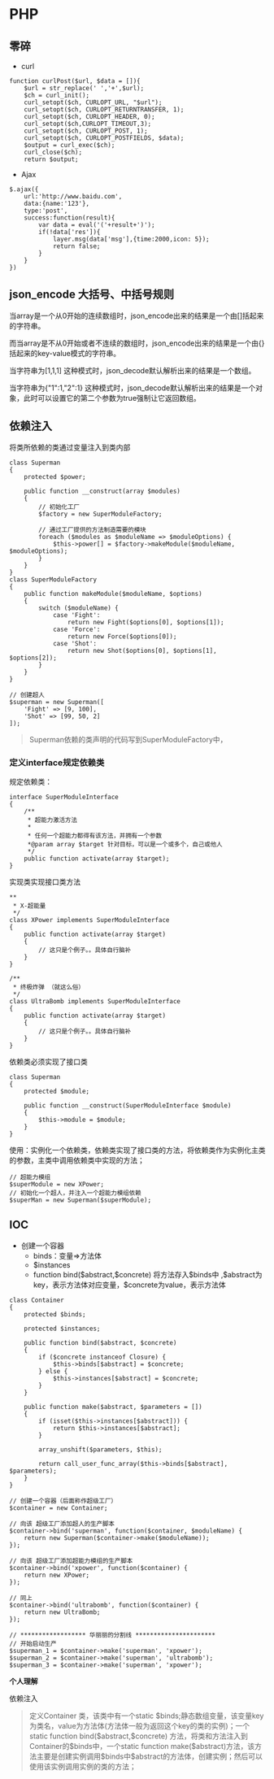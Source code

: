 # PHP

## 零碎

* curl

````
function curlPost($url, $data = []){
    $url = str_replace(' ','+',$url);
    $ch = curl_init();
    curl_setopt($ch, CURLOPT_URL, "$url");
    curl_setopt($ch, CURLOPT_RETURNTRANSFER, 1);
    curl_setopt($ch, CURLOPT_HEADER, 0);
    curl_setopt($ch,CURLOPT_TIMEOUT,3);
    curl_setopt($ch, CURLOPT_POST, 1);
    curl_setopt($ch, CURLOPT_POSTFIELDS, $data);
    $output = curl_exec($ch);
    curl_close($ch);
    return $output;
````

* Ajax

````
$.ajax({
	url:'http://www.baidu.com',
	data:{name:'123'},
	type:'post',
	success:function(result){
		var data = eval('('+result+')');
		if(!data['res']){
			layer.msg(data['msg'],{time:2000,icon: 5});
			return false;
		}
	}
})
````

## json_encode 大括号、中括号规则

当array是一个从0开始的连续数组时，json_encode出来的结果是一个由[]括起来的字符串。

而当array是不从0开始或者不连续的数组时，json_encode出来的结果是一个由{}括起来的key-value模式的字符串。

当字符串为[1,1,1] 这种模式时，json_decode默认解析出来的结果是一个数组。

当字符串为{"1":1,"2":1} 这种模式时，json_decode默认解析出来的结果是一个对象，此时可以设置它的第二个参数为true强制让它返回数组。

## 依赖注入

将类所依赖的类通过变量注入到类内部

`````
class Superman
{
    protected $power;

    public function __construct(array $modules)
    {
        // 初始化工厂
        $factory = new SuperModuleFactory;

        // 通过工厂提供的方法制造需要的模块
        foreach ($modules as $moduleName => $moduleOptions) {
            $this->power[] = $factory->makeModule($moduleName, $moduleOptions);
        }
    }
}
class SuperModuleFactory
{
    public function makeModule($moduleName, $options)
    {
        switch ($moduleName) {
            case 'Fight': 
                return new Fight($options[0], $options[1]);
            case 'Force': 
                return new Force($options[0]);
            case 'Shot': 
                return new Shot($options[0], $options[1], $options[2]);
        }
    }
}

// 创建超人
$superman = new Superman([
    'Fight' => [9, 100],
    'Shot' => [99, 50, 2]
]);
`````

> Superman依赖的类声明的代码写到SuperModuleFactory中，

### 定义interface规定依赖类

规定依赖类：

````
interface SuperModuleInterface
{
    /**
     * 超能力激活方法
     *
     * 任何一个超能力都得有该方法，并拥有一个参数
     *@param array $target 针对目标，可以是一个或多个，自己或他人
     */
    public function activate(array $target);
}
````

实现类实现接口类方法

````
**
 * X-超能量
 */
class XPower implements SuperModuleInterface
{
    public function activate(array $target)
    {
        // 这只是个例子。。具体自行脑补
    }
}

/**
 * 终极炸弹 （就这么俗）
 */
class UltraBomb implements SuperModuleInterface
{
    public function activate(array $target)
    {
        // 这只是个例子。。具体自行脑补
    }
}
````

依赖类必须实现了接口类

````
class Superman
{
    protected $module;

    public function __construct(SuperModuleInterface $module)
    {
        $this->module = $module;
    }
}
````

使用：实例化一个依赖类，依赖类实现了接口类的方法，将依赖类作为实例化主类的参数，主类中调用依赖类中实现的方法；

````
// 超能力模组
$superModule = new XPower;
// 初始化一个超人，并注入一个超能力模组依赖
$superMan = new Superman($superModule);
````

## IOC

* 创建一个容器    
  * binds：变量=>方法体
  * $instances
  * function bind(\$abstract,\$concrete) 将方法存入\$binds中 ,\$abstract为key，表示方法体对应变量，\$concrete为value，表示方法体

````
class Container
{
    protected $binds;

    protected $instances;

    public function bind($abstract, $concrete)
    {
        if ($concrete instanceof Closure) {
            $this->binds[$abstract] = $concrete;
        } else {
            $this->instances[$abstract] = $concrete;
        }
    }

    public function make($abstract, $parameters = [])
    {
        if (isset($this->instances[$abstract])) {
            return $this->instances[$abstract];
        }

        array_unshift($parameters, $this);

        return call_user_func_array($this->binds[$abstract], $parameters);
    }
}
````

````
// 创建一个容器（后面称作超级工厂）
$container = new Container;

// 向该 超级工厂添加超人的生产脚本
$container->bind('superman', function($container, $moduleName) {
    return new Superman($container->make($moduleName));
});

// 向该 超级工厂添加超能力模组的生产脚本
$container->bind('xpower', function($container) {
    return new XPower;
});

// 同上
$container->bind('ultrabomb', function($container) {
    return new UltraBomb;
});

// ****************** 华丽丽的分割线 **********************
// 开始启动生产
$superman_1 = $container->make('superman', 'xpower');
$superman_2 = $container->make('superman', 'ultrabomb');
$superman_3 = $container->make('superman', 'xpower');
````

__个人理解__

依赖注入

> 定义Container 类，该类中有一个static \$binds;静态数组变量，该变量key为类名，value为方法体(方法体一般为返回这个key的类的实例)；一个static function bind(\$abstract,\$concrete) 方法，将类和方法注入到Container的$binds中，一个static function make(\$abstract)方法，该方法主要是创建实例调用\$binds中\$abstract的方法体，创建实例；然后可以使用该实例调用实例的类的方法；